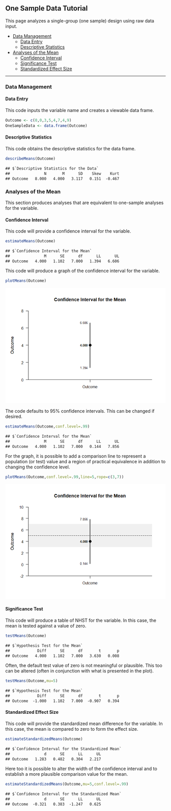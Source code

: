 
## One Sample Data Tutorial

This page analyzes a single-group (one sample) design using raw data
input.

- [Data Management](#data-management)
  - [Data Entry](#data-entry)
  - [Descriptive Statistics](#descriptive-statistics)
- [Analyses of the Mean](#analyses-of-the-mean)
  - [Confidence Interval](#confidence-interval)
  - [Significance Test](#significance-test)
  - [Standardized Effect Size](#standardized-effect-size)

------------------------------------------------------------------------

### Data Management

#### Data Entry

This code inputs the variable name and creates a viewable data frame.

``` r
Outcome <- c(0,0,3,5,4,7,4,9)
OneSampleData <- data.frame(Outcome)
```

#### Descriptive Statistics

This code obtains the descriptive statistics for the data frame.

``` r
describeMeans(Outcome)
```

    ## $`Descriptive Statistics for the Data`
    ##               N       M      SD    Skew    Kurt
    ## Outcome   8.000   4.000   3.117   0.151  -0.467

### Analyses of the Mean

This section produces analyses that are equivalent to one-sample
analyses for the variable.

#### Confidence Interval

This code will provide a confidence interval for the variable.

``` r
estimateMeans(Outcome)
```

    ## $`Confidence Interval for the Mean`
    ##               M      SE      df      LL      UL
    ## Outcome   4.000   1.102   7.000   1.394   6.606

This code will produce a graph of the confidence interval for the
variable.

``` r
plotMeans(Outcome)
```

![](figures/OneSample-Data-MeansA-1.png)<!-- -->

The code defaults to 95% confidence intervals. This can be changed if
desired.

``` r
estimateMeans(Outcome,conf.level=.99)
```

    ## $`Confidence Interval for the Mean`
    ##               M      SE      df      LL      UL
    ## Outcome   4.000   1.102   7.000   0.144   7.856

For the graph, it is possible to add a comparison line to represent a
population (or test) value and a region of practical equivalence in
addition to changing the confidence level.

``` r
plotMeans(Outcome,conf.level=.99,line=5,rope=c(3,7))
```

![](figures/OneSample-Data-MeansB-1.png)<!-- -->

#### Significance Test

This code will produce a table of NHST for the variable. In this case,
the mean is tested against a value of zero.

``` r
testMeans(Outcome)
```

    ## $`Hypothesis Test for the Mean`
    ##            Diff      SE      df       t       p
    ## Outcome   4.000   1.102   7.000   3.630   0.008

Often, the default test value of zero is not meaningful or plausible.
This too can be altered (often in conjunction with what is presented in
the plot).

``` r
testMeans(Outcome,mu=5)
```

    ## $`Hypothesis Test for the Mean`
    ##            Diff      SE      df       t       p
    ## Outcome  -1.000   1.102   7.000  -0.907   0.394

#### Standardized Effect Size

This code will provide the standardized mean difference for the
variable. In this case, the mean is compared to zero to form the effect
size.

``` r
estimateStandardizedMeans(Outcome)
```

    ## $`Confidence Interval for the Standardized Mean`
    ##               d      SE      LL      UL
    ## Outcome   1.283   0.482   0.304   2.217

Here too it is possible to alter the width of the confidence interval
and to establish a more plausible comparison value for the mean.

``` r
estimateStandardizedMeans(Outcome,mu=5,conf.level=.99)
```

    ## $`Confidence Interval for the Standardized Mean`
    ##               d      SE      LL      UL
    ## Outcome  -0.321   0.383  -1.247   0.625
